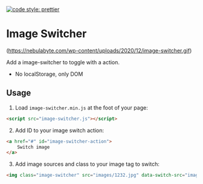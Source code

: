 [![code style: prettier](https://img.shields.io/badge/code_style-prettier-ff69b4.svg?style=flat-square)](https://github.com/prettier/prettier)

# Image Switcher
(https://nebulabyte.com/wp-content/uploads/2020/12/image-switcher.gif)

Add a image-switcher to toggle with a action.

- No localStorage, only DOM

## Usage

1. Load `image-switcher.min.js` at the foot of your page:

```html
<script src="image-switcher.js"></script>
```

2. Add ID to your image switch action:

```html
<a href="#" id="image-switcher-action">
    Switch image
</a>
```

3. Add image sources and class to your image tag to switch:

```html
<img class="image-switcher" src="images/1232.jpg" data-switch-src="images/1266.jpg">
```